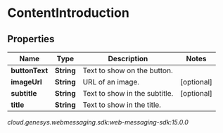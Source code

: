 # ContentIntroduction


## Properties

| Name | Type | Description | Notes |
| ------------ | ------------- | ------------- | ------------- |
| **buttonText** | **String** | Text to show on the button. |  |
| **imageUrl** | **String** | URL of an image. |  [optional] |
| **subtitle** | **String** | Text to show in the subtitle. |  [optional] |
| **title** | **String** | Text to show in the title. |  |




_cloud.genesys.webmessaging.sdk:web-messaging-sdk:15.0.0_
